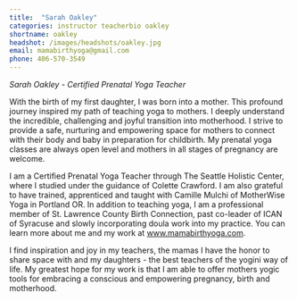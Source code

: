 ```yaml
---
title:  "Sarah Oakley"
categories: instructor teacherbio oakley
shortname: oakley
headshot: /images/headshots/oakley.jpg
email: mamabirthyoga@gmail.com
phone: 406-570-3549
---
```

*Sarah Oakley - Certified Prenatal Yoga Teacher*

﻿With the birth of my first daughter, I was born into a mother. This profound
journey inspired my path of teaching yoga to mothers. I deeply understand the
incredible, challenging and joyful transition into motherhood. I strive to provide
a safe, nurturing and empowering space for mothers to connect with their body and
baby in preparation for childbirth. My prenatal yoga classes are always open
level and mothers in all stages of pregnancy are welcome.  

I am a Certified Prenatal Yoga Teacher through The Seattle Holistic Ce﻿nter, where
I studied under the guidance of Colette Crawford.  I am also grateful to﻿ have trained, apprenticed and taught with Camille Mulchi of MotherWise Yoga in Portland OR. In
addition to teaching yoga, I am a professional member of St. Lawrence County
Birth Connection, past co-leader of ICAN of Syracuse and slowly incorporating
doula work into my practice. You can learn more about me and my work at
<a href="http://www.mamabirthyoga.com">www.mamabirthyoga.com</a>.

I find inspiration and joy in my teachers, the mamas I have the honor to share
space with and my daughters - the best teachers of the yogini way of life. My
greatest hope for my work is that I am able to offer mothers yogic tools for
embracing a conscious and empowering pregnancy, birth and motherhood.
